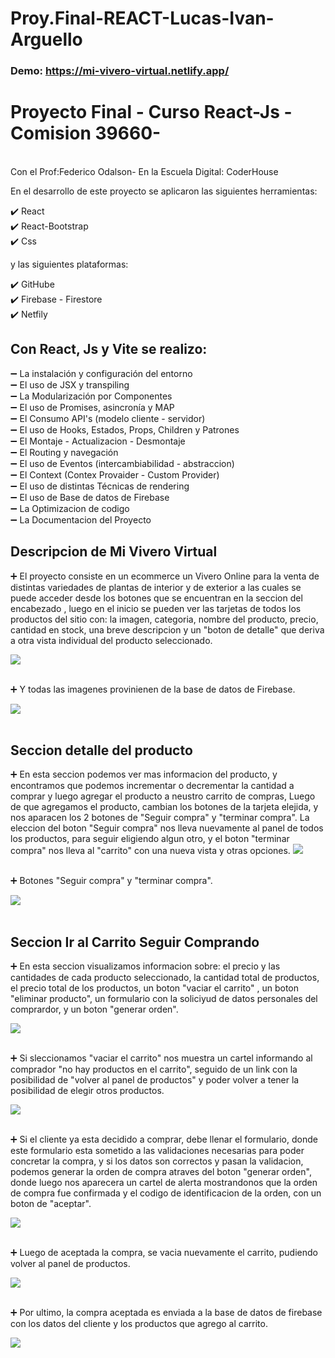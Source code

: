 # Proy.Final-REACT-Lucas-Ivan-Arguello

### Demo: https://mi-vivero-virtual.netlify.app/


<h1>Proyecto Final - Curso React-Js - Comision 39660- </h1>
<br>
Con el Prof:Federico Odalson- En la Escuela Digital: CoderHouse
<br>

En el desarrollo de este proyecto se aplicaron las siguientes herramientas:

✔️ React <br>
✔️ React-Bootstrap <br>
✔️ Css <br>

y las siguientes plataformas:

✔️ GitHube <br>
✔️ Firebase - Firestore <br>
✔️ Netfily <br>

<h2> Con React, Js y Vite se realizo: </h2>

➖ La instalación y configuración del entorno <br>
➖ El uso de JSX y transpiling <br>
➖ La Modularización por Componentes <br>
➖ El uso de Promises, asincronía y MAP <br>
➖ El Consumo API's (modelo cliente - servidor) <br>
➖ El uso de Hooks, Estados, Props, Children y Patrones <br>
➖ El Montaje - Actualizacion - Desmontaje <br>
➖ El Routing y navegación <br>
➖ El uso de Eventos (intercambiabilidad - abstraccion) <br>
➖ El Context (Contex Provaider - Custom Provider) <br>
➖ El uso de distintas Técnicas de rendering <br>
➖ El uso de Base de datos de Firebase <br>
➖ La Optimizacion de codigo <br>
➖ La Documentacion del Proyecto <br>

<h2> Descripcion de Mi Vivero Virtual</h2>

➕ El proyecto consiste en un ecommerce un Vivero Online para la venta de distintas variedades de plantas de interior y de 
exterior a las cuales se puede acceder desde los botones que se encuentran en la seccion del encabezado , luego en el inicio se pueden ver las tarjetas de todos los productos del sitio con: la imagen, categoria, nombre del producto, precio, cantidad en stock, una breve descripcion y un "boton de detalle" que deriva a otra vista individual del producto seleccionado.

<img src='/public/img-readme/1-Portada-Mi-Vivero-Virtual.jpg'>
<br>
<br>

➕ Y todas las imagenes provinienen de la base de datos de Firebase.

<img src='/public/img-readme/Firebase-Mi-Vivero-Virtual.jpg'>
<br>
<br>

<h2>Seccion detalle del producto </h2>
➕ En esta seccion podemos ver mas informacion del producto, y encontramos que podemos incrementar o decrementar la 
   cantidad a comprar y luego agregar el producto a neustro carrito de compras, Luego de que agregamos el producto, cambian los botones de la tarjeta elejida, y nos aparacen los 2 botones de "Seguir compra" y "terminar compra".
   La eleccion del boton "Seguir compra" nos lleva nuevamente al panel de todos los productos, para seguir eligiendo algun otro, y el boton "terminar compra" nos lleva al "carrito" con una nueva vista y otras opciones.

<img src='/public/img-readme/2-Secc-detalle-Mi-Vivero-Virtual.jpeg'>
<br>
<br>

➕ Botones "Seguir compra" y "terminar compra".

<img src='/public/img-readme/3-Secc-detalle-Mi-Vivero-Virtual.jpeg'>
<br>
<br>

<h2>Seccion Ir al Carrito Seguir Comprando </h2>

➕ En esta seccion visualizamos informacion sobre: el precio y las cantidades de cada producto seleccionado, la cantidad total de productos, el precio total de los productos, un boton "vaciar el carrito" , un boton "eliminar producto", un formulario con la soliciyud de datos personales del comprardor, y un boton "generar orden".

<img src='/public/img-readme/4-Secc-Carrito-Mi-Vivero-Virtual.jpeg'>
<br>
<br>

➕ Si sleccionamos "vaciar el carrito" nos muestra un cartel informando al comprador "no hay productos en el carrito", seguido de un link con la posibilidad de "volver al panel de productos" y poder volver a tener la posibilidad de elegir otros productos.

<img src='/public/img-readme/5-Secc-Carrito-Mi-Vivero-Virtual.jpeg'>
<br>
<br>

➕ Si el cliente ya esta decidido a comprar, debe llenar el formulario, donde este formulario esta sometido a las validaciones necesarias para poder concretar la compra, y si los datos son correctos y pasan la validacion, podemos generar la orden de compra atraves del boton "generar orden", donde luego nos aparecera un cartel de alerta mostrandonos que la orden de compra fue confirmada y el codigo de identificacion de la orden, con un boton de "aceptar". 

<img src='/public/img-readme/6-Secc-Carrito-Mi-Vivero-Virtual.jpeg'>
<br>
<br>

➕ Luego de aceptada la compra, se vacia nuevamente el carrito, pudiendo volver al panel de productos. 

<img src='/public/img-readme/5-Secc-Carrito-Mi-Vivero-Virtual.jpeg'>
<br>
<br>

➕ Por ultimo, la compra aceptada es enviada a la base de datos de firebase con los datos del cliente y los productos que agrego al carrito.

<img src='/public/img-readme/6-Firebase-Mi-Vivero-Virtual.jpg'>